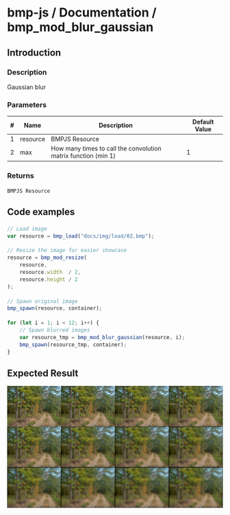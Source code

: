 # bmp-js / Documentation / bmp_mod_blur_gaussian
## Introduction

### Description

Gaussian blur

### Parameters

|#|Name|Description|Default Value|
|-|-|-|-|
|1|resource|BMPJS Resource||
|2|max|How many times to call the convolution matrix function (min 1)|1|

### Returns
`BMPJS Resource`

## Code examples

```js
// Load image
var resource = bmp_load("docs/img/load/02.bmp");

// Resize the image for easier showcase
resource = bmp_mod_resize(
    resource,
    resource.width  / 2,
    resource.height / 2
);

// Spawn original image
bmp_spawn(resource, container);

for (let i = 1; i < 12; i++) {
    // Spawn blurred images
    var resource_tmp = bmp_mod_blur_gaussian(resource, i);
    bmp_spawn(resource_tmp, container);
}
```

## Expected Result

![expected-result](./img/035.png)
